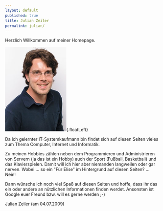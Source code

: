 ```yaml
---
layout: default
published: true
title: Julian Zeiler
permalink: julian/
---
```


Herzlich Willkommen auf meiner Homepage.

![JulianZeiler.jpg](/img/JulianZeiler.jpg){.floatLeft}

Da ich gelernter IT-Systemkaufmann bin findet sich auf diesen Seiten vieles zum Thema Computer, Internet und Informatik.

Zu meinen Hobbies zählen neben dem Programmieren und Administrieren von Servern (ja das ist ein Hobby) auch der Sport (Fußball, Basketball) und das Klavierspielen. Damit will ich hier aber niemanden langweilen oder gar nerven. Wobei ... so ein "Für Elise" im Hintergrund auf diesen Seiten? ... Nein!

Dann wünsche ich noch viel Spaß auf diesen Seiten und hoffe, dass ihr das ein oder andere an nützlichen Informationen finden werdet. Ansonsten ist Google euer Freund bzw. will es gerne werden ;-)

Julian Zeiler (am 04.07.2009)